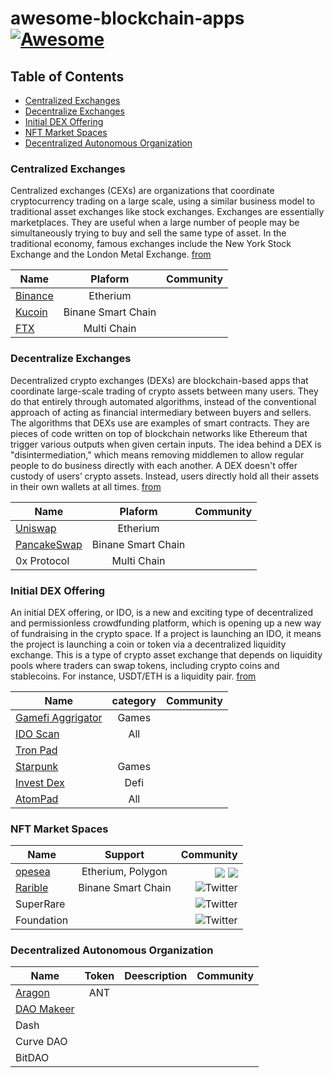 #  awesome-blockchain-apps  [![Awesome](https://cdn.rawgit.com/sindresorhus/awesome/d7305f38d29fed78fa85652e3a63e154dd8e8829/media/badge.svg?style=flat-square)](https://github.com/sindresorhus/awesome)

## Table of Contents
- [Centralized Exchanges](#Centralized-Exchanges)
- [Decentralize Exchanges](#Decentralize-Exchanges)
- [Initial DEX Offering](#Initial-DEX-Offering)
- [NFT Market Spaces](#NFT-Market-Spaces)
- [Decentralized Autonomous Organization](Decentralized-Autonomous-Organization)


### Centralized Exchanges
Centralized exchanges (CEXs) are organizations that coordinate cryptocurrency trading on a large scale, using a similar business model to traditional asset exchanges like stock exchanges.
Exchanges are essentially marketplaces. They are useful when a large number of people may be simultaneously trying to buy and sell the same type of asset. In the traditional economy, famous exchanges include the New York Stock Exchange and the London Metal Exchange. [from](https://www.coindesk.com/learn/what-is-a-cex-centralized-exchanges-explained/#:~:text=Centralized%20exchanges%20(CEXs)%20are%20organizations,Exchanges%20are%20essentially%20marketplaces.)

| Name   |      Plaform      |  Community |
|----------|:-------------:|------:|
| [Binance](https://binance.com/) |  Etherium |  |
| [Kucoin](https://kucoin.com) |    Binane Smart Chain   |    |
| [FTX](https://ftx.com)| Multi Chain |     |


### Decentralize Exchanges
Decentralized crypto exchanges (DEXs) are blockchain-based apps that coordinate large-scale trading of crypto assets between many users. They do that entirely through automated algorithms, instead of the conventional approach of acting as financial intermediary between buyers and sellers.
The algorithms that DEXs use are examples of smart contracts. They are pieces of code written on top of blockchain networks like Ethereum that trigger various outputs when given certain inputs.
The idea behind a DEX is "disintermediation," which means removing middlemen to allow regular people to do business directly with each another. A DEX doesn't offer custody of users’ crypto assets. Instead, users directly hold all their assets in their own wallets at all times. [from](https://www.coindesk.com/learn/what-is-a-dex-how-decentralized-crypto-exchanges-work/)

| Name   |      Plaform      |  Community |
|----------|:-------------:|------:|
| [Uniswap](https://uniswap.org/) |  Etherium |  |
| [PancakeSwap](https://pancakeswap.finance) |    Binane Smart Chain   |    |
| 0x Protocol | Multi Chain |     |


### Initial DEX Offering

An initial DEX offering, or IDO, is a new and exciting type of decentralized and permissionless crowdfunding platform, which is opening up a new way of fundraising in the crypto space. 
If a project is launching an IDO, it means the project is launching a coin or token via a decentralized liquidity exchange. This is a type of crypto asset exchange that depends on liquidity pools where traders can swap tokens, including crypto coins and stablecoins. For instance, USDT/ETH is a liquidity pair. [from](https://coinmarketcap.com/alexandria/article/what-is-an-initial-dex-offering-ido-and-why-do-we-need-them)

| Name   |      category     |  Community |
|----------|:-------------:|------:|
| [Gamefi Aggrigator](https://gamefi.org/) |  Games |  |
| [IDO Scan](https://idoscan.dev/) |    All   |    |
| [Tron Pad](https://tronpad.network/) |  |     |
| [Starpunk](https://starpunk.io/) |  Games|     |
| [Invest Dex](https://investdex.io/) |  Defi|     |
| [AtomPad](https://www.atompad.io/) |  All|     |

###  NFT Market Spaces

| Name   |      Support      |  Community |
|----------|:-------------:|------:|
| [opesea](https://opesea.io/) |  Etherium, Polygon | <a href="https://twitter.com/opensea?ref_src=twsrc%5Egoogle%7Ctwcamp%5Eserp%7Ctwgr%5Eauthor" target="blank"><img align="center" src="https://img.shields.io/badge/Twitter-%231DA1F2.svg?style=for-the-badge&logo=Twitter&logoColor=white"/></a>  <a href="https://discord.com/invite/opensea" target="blank"><img align="center" src="https://img.shields.io/badge/%3CServer%3E-%237289DA.svg?style=for-the-badge&logo=discord&logoColor=white"/></a> |
| [Rarible](https://pancakeswap.finance) |    Binane Smart Chain   | ![Twitter](https://img.shields.io/badge/Twitter-%231DA1F2.svg?style=for-the-badge&logo=Twitter&logoColor=white)   |
| SuperRare | |  ![Twitter](https://img.shields.io/badge/Twitter-%231DA1F2.svg?style=for-the-badge&logo=Twitter&logoColor=white)   |
| Foundation |  |   ![Twitter](https://img.shields.io/badge/Twitter-%231DA1F2.svg?style=for-the-badge&logo=Twitter&logoColor=white)  |

###  Decentralized Autonomous Organization

| Name   |      Token      |   Deescription | Community |
|----------|:-------------:|----------------:|---------:|
|[Aragon](https://aragon.org)    | ANT        | | |
|[DAO Makeer](https://daomaker.com)    |         | | |
|Dash|         | | |
|Curve DAO|         | | |
|BitDAO |         | | |

